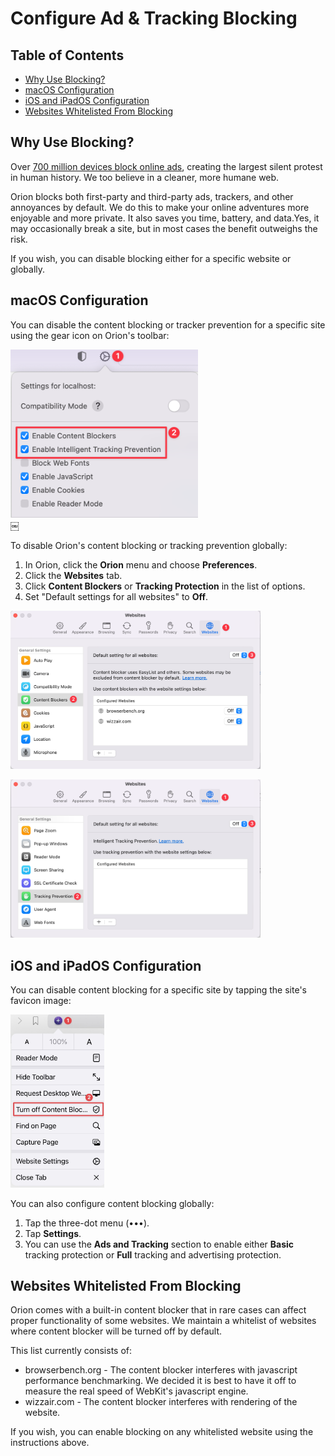 # Configure Ad & Tracking Blocking

## Table of Contents
- [Why Use Blocking?](#why_blocking)
- [macOS Configuration](#blocking_macos)
- [iOS and iPadOS Configuration](#blocking_ios_ipados)
- [Websites Whitelisted From Blocking](#whitelist)

<a name="why_blocking"></a>
## Why Use Blocking?

Over [700 million devices block online ads](https://www.statista.com/statistics/435252/adblock-users-worldwide/), creating the largest silent protest in human history. We too believe in a cleaner, more humane web.   
  
Orion blocks both first-party and third-party ads, trackers, and other annoyances by default. We do this to make your online adventures more enjoyable and more private. It also saves you time, battery, and data.Yes, it may occasionally break a site, but in most cases the benefit outweighs the risk.

If you wish, you can disable blocking either for a specific website or globally.

<a name="blocking_macos"></a>
## macOS Configuration

You can disable the content blocking or tracker prevention for a specific site using the gear icon on Orion's toolbar:

<img src="media/blocking_mac_website.png" width="300" alt="Settings for a Specific Website"><br />￼

To disable Orion's content blocking or tracking prevention globally:

1. In Orion, click the **Orion** menu and choose **Preferences**.
2. Click the **Websites** tab.
3. Click  **Content Blockers** or **Tracking Protection** in the list of options.
4. Set "Default settings for all websites" to **Off**.

<img src="media/blocking_mac_global.png" width="400" alt="Content Blocking Settings"><br />

<img src="media/tracking_mac_global.png" width="400" alt="Tracking Prevention Settings"><br />

<a name="blocking_ios_ipados"></a>
## iOS and iPadOS Configuration

You can disable content blocking for a specific site by tapping the site's favicon image:

<img src="media/tracking_ios_ipados_website.jpeg" width="150" alt="Tracking Prevention Settings"><br />

You can also configure content blocking globally:

1. Tap the three-dot menu (•••).
2. Tap **Settings**.
3. You can use the **Ads and Tracking** section to enable either **Basic** tracking protection or **Full** tracking and advertising protection.

<a name="whitelist"></a>
## Websites Whitelisted From Blocking

Orion comes with a built-in content blocker that in rare cases can affect proper functionality of some websites. We maintain a whitelist of websites where content blocker will be turned off by default.

This list currently consists of:

-   browserbench.org - The content blocker interferes with javascript performance benchmarking. We decided it is best to have it off to measure the real speed of WebKit's javascript engine.
-   wizzair.com - The content blocker interferes with rendering of the website.

If you wish, you can enable blocking on any whitelisted website using the instructions above.



